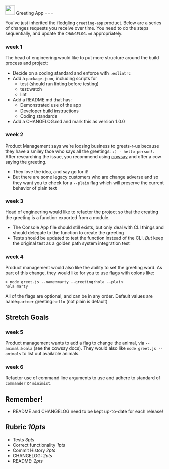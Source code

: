 <span>
  <img src="https://cloud.githubusercontent.com/assets/478864/22186847/68223ce6-e0b1-11e6-8a62-0e3edc96725e.png" width=30>
  Greeting App
</span>
===

You've just inherited the fledgling `greeting-app` product. 
Below are a series of changes requests you receive over time.
You need to do the steps sequentially, and update the `CHANGELOG.md`
appropriately.

### week 1

The head of engineering would like to put more structure 
around the build process and project:
* Decide on a coding standard and enforce with `.eslintrc`
* Add a `package.json`, including scripts for
    * test (should run linting before testing)
    * test:watch
    * lint
* Add a README.md that has:
  * Demonstrated use of the app
  * Developer build instructions 
  * Coding standards
* Add a CHANGELOG.md and mark this as version 1.0.0

### week 2

Product Management says we're loosing business to greets-r-us because 
they have a smiley face who says all the greetings: `:) - hello person!`.
After researching the issue, you recommend using [cowsay](https://www.npmjs.com/package/cowsay)
and offer a cow saying the greeting. 
* They love the idea, and say go for it!
* But there are some legacy customers who are change adverse and so they want you 
to check for a `--plain` flag which will preserve the current behavior
of plain text

### week 3

Head of engineering would like to refactor the project so that 
the creating the greeting is a function exported from a module.
  * The Console App file should still exists, but only deal with CLI things and should
  delegate to the function to create the greeting
  * Tests should be updated to test the function instead of the CLI. 
  *But* keep the original test as a golden path system integration test

### week 4

Product management would also like the ability to set the greeting word. As part of this 
change, they would like for you to use flags with colons like:
```
> node greet.js --name:marty --greeting:hola --plain
hola marty
```

All of the flags are optional, and can be in any order. 
Default values are name:`partner` greeting:`hello` (not plain is default)

## Stretch Goals

### week 5

Product management wants to add a flag to change the animal, via `--animal:koala` (see the cowsay docs).
They would also like `node greet.js --animals` to list out available animals.

### week 6

Refactor use of command line arguments to use and adhere to standard of `commander` or `minimist`.

## Remember!

* README and CHANGELOG need to be kept up-to-date for each release!

## Rubric *10pts*

* Tests *3pts*
* Correct functionality *1pts*
* Commit History *2pts*
* CHANGELOG: *2pts*
* README: *2pts*


